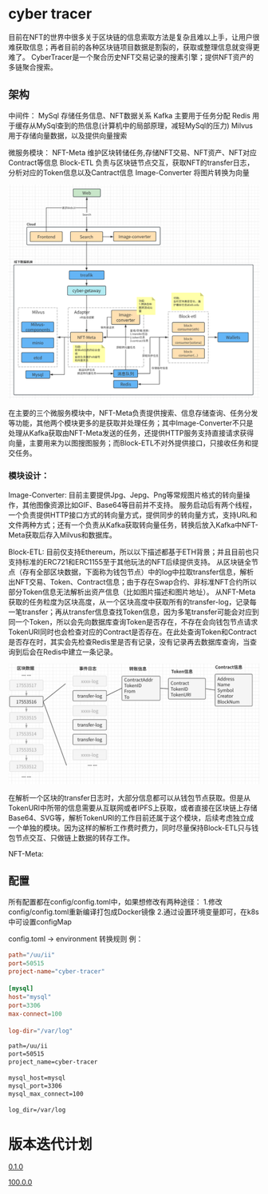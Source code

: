 # cyber tracer
目前在NFT的世界中很多关于区块链的信息索取方法是复杂且难以上手，让用户很难获取信息；再者目前的各种区块链项目数据是割裂的，获取或整理信息就变得更难了。
CyberTracer是一个聚合历史NFT交易记录的搜素引擎；提供NFT资产的多链聚合搜索。

## 架构
中间件：
MySql 存储任务信息、NFT数据关系
Kafka 主要用于任务分配
Redis 用于缓存从MySql查到的热信息(计算机中的局部原理，减轻MySql的压力)
Milvus 用于存储向量数据，以及提供向量搜索

微服务模块：
NFT-Meta 维护区块转储任务,存储NFT交易、NFT资产、NFT对应Contract等信息
Block-ETL 负责与区块链节点交互，获取NFT的transfer日志，分析对应的Token信息以及Cantract信息
Image-Converter 将图片转换为向量

![架构](doc/picture/archi.jpg)

在主要的三个微服务模块中，NFT-Meta负责提供搜索、信息存储查询、任务分发等功能，其他两个模块更多的是获取并处理任务；其中Image-Converter不只是处理从Kafka获取由NFT-Meta发送的任务，还提供HTTP服务支持直接请求获得向量，主要用来为以图搜图服务；而Block-ETL不对外提供接口，只接收任务和提交任务。

### 模块设计：
Image-Converter:
目前主要提供Jpg、Jepg、Png等常规图片格式的转向量操作，其他图像资源比如GIF、Base64等目前并不支持。
服务启动后有两个线程，一个负责提供HTTP接口方式的转向量方式，提供同步的转向量方式，支持URL和文件两种方式；还有一个负责从Kafka获取转向量任务，转换后放入Kafka中NFT-Meta获取后存入Milvus和数据库。

Block-ETL:
目前仅支持Ethereum，所以以下描述都基于ETH背景；并且目前也只支持标准的ERC721和ERC1155至于其他玩法的NFT后续提供支持。
从区块链全节点（存有全部区块数据，下面称为钱包节点）中的log中拉取transfer信息，解析出NFT交易、Token、Contract信息；由于存在Swap合约、非标准NFT合约所以部分Token信息无法解析出资产信息（比如图片描述和图片地址）。
从NFT-Meta获取的任务粒度为区块高度，从一个区块高度中获取所有的transfer-log，记录每一笔transfer；再从transfer信息查找Token信息，因为多笔transfer可能会对应到同一个Token，所以会先向数据库查询Token是否存在，不存在会向钱包节点请求TokenURI同时也会检查对应的Contract是否存在。在此处查询Token和Contract是否存在时，其实会先检查Redis里是否有记录，没有记录再去数据库查询，当查询到后会在Redis中建立一条记录。

![数据处理关系](doc/picture/transfer-token-contract.jpg)

在解析一个区块的transfer日志时，大部分信息都可以从钱包节点获取。但是从TokenURI中所带的信息需要从互联网或者IPFS上获取，或者直接在区块链上存储Base64、SVG等，解析TokenURI的工作目前还属于这个模块，后续考虑独立成一个单独的模块。因为这样的解析工作费时费力，同时尽量保持Block-ETL只与钱包节点交互、只做链上数据的转存工作。

NFT-Meta:

## 配置
所有配置都在config/config.toml中，如果想修改有两种途径：
1.修改config/config.toml重新编译打包成Docker镜像
2.通过设置环境变量即可，在k8s中可设置configMap

config.toml -> environment 转换规则
例：
```toml
path="/uu/ii"
port=50515
project-name="cyber-tracer"

[mysql]
host="mysql"
port=3306
max-connect=100

log-dir="/var/log"
```

```shell
path=/uu/ii
port=50515
project_name=cyber-tracer

mysql_host=mysql
mysql_port=3306
mysql_max_connect=100

log_dir=/var/log
```


# 版本迭代计划

[0.1.0](doc/feature/0.1.0.md)

[100.0.0](doc/feature/100.0.0.md)
